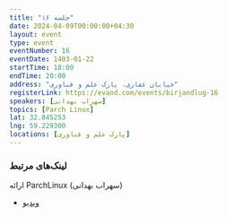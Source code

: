 ```yaml
---
title: "جلسه ۱۶"
date: 2024-04-09T00:00:00+04:30
layout: event
type: event
eventNumber: 16
eventDate: 1403-01-22
startTime: 18:00
endTime: 20:00
address: "خیابان غفاری، پارک علم و فناوری"
registerLink: https://evand.com/events/birjandlug-16
speakers: [سهراب بهدانی]
topics: [Parch Linux]
lat: 32.845253
lng: 59.229300
locations: [پارک علم و فناوری]
---
```


### لینک‌های مرتبط

ارائه ParchLinux (سهراب بهدانی)
- [ویدیو](https://tubedu.org/w/f3f03d60-188c-450a-97cf-9378e15a1949)
